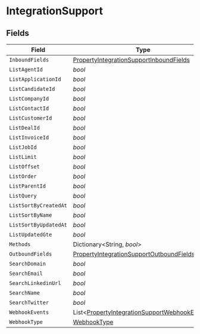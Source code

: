 # IntegrationSupport


## Fields

| Field                                                                                                               | Type                                                                                                                | Required                                                                                                            | Description                                                                                                         |
| ------------------------------------------------------------------------------------------------------------------- | ------------------------------------------------------------------------------------------------------------------- | ------------------------------------------------------------------------------------------------------------------- | ------------------------------------------------------------------------------------------------------------------- |
| `InboundFields`                                                                                                     | [PropertyIntegrationSupportInboundFields](../../Models/Components/PropertyIntegrationSupportInboundFields.md)       | :heavy_minus_sign:                                                                                                  | N/A                                                                                                                 |
| `ListAgentId`                                                                                                       | *bool*                                                                                                              | :heavy_minus_sign:                                                                                                  | N/A                                                                                                                 |
| `ListApplicationId`                                                                                                 | *bool*                                                                                                              | :heavy_minus_sign:                                                                                                  | N/A                                                                                                                 |
| `ListCandidateId`                                                                                                   | *bool*                                                                                                              | :heavy_minus_sign:                                                                                                  | N/A                                                                                                                 |
| `ListCompanyId`                                                                                                     | *bool*                                                                                                              | :heavy_minus_sign:                                                                                                  | N/A                                                                                                                 |
| `ListContactId`                                                                                                     | *bool*                                                                                                              | :heavy_minus_sign:                                                                                                  | N/A                                                                                                                 |
| `ListCustomerId`                                                                                                    | *bool*                                                                                                              | :heavy_minus_sign:                                                                                                  | N/A                                                                                                                 |
| `ListDealId`                                                                                                        | *bool*                                                                                                              | :heavy_minus_sign:                                                                                                  | N/A                                                                                                                 |
| `ListInvoiceId`                                                                                                     | *bool*                                                                                                              | :heavy_minus_sign:                                                                                                  | N/A                                                                                                                 |
| `ListJobId`                                                                                                         | *bool*                                                                                                              | :heavy_minus_sign:                                                                                                  | N/A                                                                                                                 |
| `ListLimit`                                                                                                         | *bool*                                                                                                              | :heavy_minus_sign:                                                                                                  | N/A                                                                                                                 |
| `ListOffset`                                                                                                        | *bool*                                                                                                              | :heavy_minus_sign:                                                                                                  | N/A                                                                                                                 |
| `ListOrder`                                                                                                         | *bool*                                                                                                              | :heavy_minus_sign:                                                                                                  | N/A                                                                                                                 |
| `ListParentId`                                                                                                      | *bool*                                                                                                              | :heavy_minus_sign:                                                                                                  | N/A                                                                                                                 |
| `ListQuery`                                                                                                         | *bool*                                                                                                              | :heavy_minus_sign:                                                                                                  | N/A                                                                                                                 |
| `ListSortByCreatedAt`                                                                                               | *bool*                                                                                                              | :heavy_minus_sign:                                                                                                  | N/A                                                                                                                 |
| `ListSortByName`                                                                                                    | *bool*                                                                                                              | :heavy_minus_sign:                                                                                                  | N/A                                                                                                                 |
| `ListSortByUpdatedAt`                                                                                               | *bool*                                                                                                              | :heavy_minus_sign:                                                                                                  | N/A                                                                                                                 |
| `ListUpdatedGte`                                                                                                    | *bool*                                                                                                              | :heavy_minus_sign:                                                                                                  | N/A                                                                                                                 |
| `Methods`                                                                                                           | Dictionary<String, *bool*>                                                                                          | :heavy_minus_sign:                                                                                                  | N/A                                                                                                                 |
| `OutboundFields`                                                                                                    | [PropertyIntegrationSupportOutboundFields](../../Models/Components/PropertyIntegrationSupportOutboundFields.md)     | :heavy_minus_sign:                                                                                                  | N/A                                                                                                                 |
| `SearchDomain`                                                                                                      | *bool*                                                                                                              | :heavy_minus_sign:                                                                                                  | N/A                                                                                                                 |
| `SearchEmail`                                                                                                       | *bool*                                                                                                              | :heavy_minus_sign:                                                                                                  | N/A                                                                                                                 |
| `SearchLinkedinUrl`                                                                                                 | *bool*                                                                                                              | :heavy_minus_sign:                                                                                                  | N/A                                                                                                                 |
| `SearchName`                                                                                                        | *bool*                                                                                                              | :heavy_minus_sign:                                                                                                  | N/A                                                                                                                 |
| `SearchTwitter`                                                                                                     | *bool*                                                                                                              | :heavy_minus_sign:                                                                                                  | N/A                                                                                                                 |
| `WebhookEvents`                                                                                                     | List<[PropertyIntegrationSupportWebhookEvents](../../Models/Components/PropertyIntegrationSupportWebhookEvents.md)> | :heavy_minus_sign:                                                                                                  | N/A                                                                                                                 |
| `WebhookType`                                                                                                       | [WebhookType](../../Models/Components/WebhookType.md)                                                               | :heavy_minus_sign:                                                                                                  | N/A                                                                                                                 |